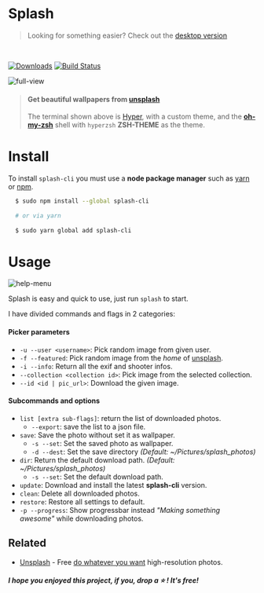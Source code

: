 # Splash
> Looking for something easier? Check out the [desktop version][desk]

<br>

<!-- badges -->
[![Downloads](https://camo.githubusercontent.com/fbc124b0e8d924d7f302d6500451778e381f8b78/687474703a2f2f696d672e736869656c64732e696f2f6e706d2f646d2f73706c6173682d636c692e737667)](https://npmjs.org/package/splash-cli) [![Build Status](https://camo.githubusercontent.com/46ec4f1f708c9a91132c190fa0f8918dadeaa04a/68747470733a2f2f7472617669732d63692e6f72672f5261776e6c792f73706c6173682d636c692e7376673f6272616e63683d6d6173746572)](/Rawnly/splash-cli/blob/master/build_url)
<!-- /badges -->

![full-view](tmp-assets/full-view.png)
> #### Get beautiful wallpapers from [unsplash](uwebsite) 
> The terminal shown above is [Hyper][hyper], with a custom theme, and the [**oh-my-zsh**][oh-my-zsh] shell with `hyperzsh` **ZSH-THEME** as the theme.

<!-- # Backround
So the first questio that you can have could be: "_Why?_" then i can answer: "_Because it's cool download random wallpaper from [unsplash][uwebsite] and set it via cmd_" -->
# Install
To install `splash-cli` you must use a **node package manager** such as [yarn](/Rawnly/splash-cli/blob/master/yarn) or [npm](/Rawnly/splash-cli/blob/master/npm).
```bash
  $ sudo npm install --global splash-cli
  
  # or via yarn
  
  $ sudo yarn global add splash-cli
```
# Usage
![help-menu](tmp-assets/help-menu.png)
 
 Splash is easy and quick to use, just run `splash` to start.
 
 I have divided commands and flags in 2 categories:
 
 #### Picker parameters 
 - `-u --user <username>`: Pick random image from given user.
 - `-f --featured`: Pick random image from the _home_ of [unsplash][uwebsite].
 - `-i --info`: Return all the exif and shooter infos.
 - `--collection <collection id>`: Pick image from the selected collection.
 - `--id <id | pic_url>`: Download the given image.
 
 #### Subcommands and options
 - `list [extra sub-flags]`: return the list of downloaded photos.
   - `--export`: save the list to a json file.
- `save`:  Save the photo without set it as wallpaper.
    - `-s --set`: Set the saved photo as wallpaper.
    - `-d --dest`: Set the save directory _(Default: ~/Pictures/splash_photos)_
- `dir`: Return the default download path. _(Default: ~/Pictures/splash_photos)_
  - `-s --set`: Set the default download path.
- `update`: Download and install the latest **splash-cli** version.
- `clean`: Delete all downloaded photos.
- `restore`: Restore all settings to default.
- `-p --progress`: Show progressbar instead _"Making something awesome"_ while downloading photos.
 
 
## Related

*   [Unsplash](https://unsplash.com/) - Free [do whatever you want](https://unsplash.com/license) high-resolution photos.

##### I hope you enjoyed this project, if you, drop a <g-emoji alias="star" fallback-src="https://assets-cdn.github.com/images/icons/emoji/unicode/2b50.png" ios-version="6.0" title=":star:">⭐️</g-emoji> ! It's free!
 
[uwebsite]: https://unsplash.com
[desk]: https://github.com/rawnly/splashdesktop
[oh-my-zsh]: https://github.com/robbyrussell/oh-my-zsh
[hyper]: https://github.com/zeit/hyper